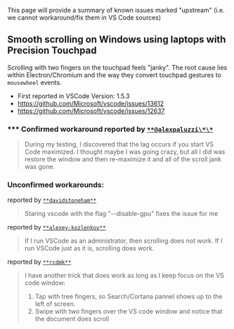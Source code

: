 This page will provide a summary of known issues marked "upstream" (i.e. we
cannot workaround/fix them in VS Code sources)

## Smooth scrolling on Windows using laptops with Precision Touchpad

Scrolling with two fingers on the touchpad feels "janky". The root cause lies
within Electron/Chromium and the way they convert touchpad gestures to
`mousewheel` events.

-   First reported in VSCode Version: 1.5.3
-   https://github.com/Microsoft/vscode/issues/13612
-   https://github.com/Microsoft/vscode/issues/12637

### **\* Confirmed workaround reported by [`**@alexpaluzzi\*\*`](https://github.com/Microsoft/vscode/issues/13612#issuecomment-263730443)

> During my testing, I discovered that the lag occurs if you start VS Code
> maximized. I thought maybe I was going crazy, but all I did was restore the
> window and then re-maximize it and all of the scroll jank was gone.

### Unconfirmed workarounds:

reported by
[`**davidstoneham**`](https://github.com/Microsoft/vscode/issues/14716#issuecomment-293120446)

> Staring vscode with the flag "--disable-gpu" fixes the issue for me

reported by
[`**alexey-kozlenkov**`](https://github.com/Microsoft/vscode/issues/12637#issuecomment-269189242)

> If I run VSCode as an administrator, then scrolling does not work. If I run
> VSCode just as it is, scrolling does work.

reported by
[`**rcdmk**`](https://github.com/Microsoft/vscode/issues/12637#issuecomment-277464550)

> I have another trick that does work as long as I keep focus on the VS code
> window:
>
> 1. Tap with tree fingers, so Search/Cortana pannel shows up to the left of
>    screen.
> 2. Swipe with two fingers over the VS code window and notice that the document
>    does scroll
